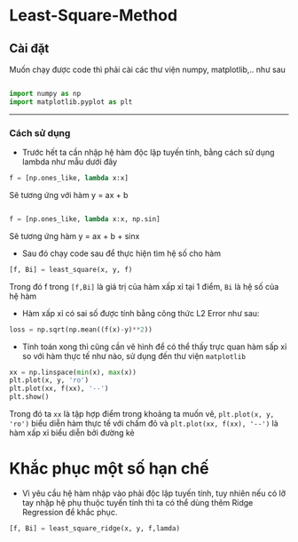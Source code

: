 # Least-Square-Method
## Cài đặt
Muốn chạy được code thì phải cài các thư viện numpy, matplotlib,.. như sau

```python

import numpy as np 
import matplotlib.pyplot as plt
```
***
### Cách sử dụng
* Trước hết ta cần nhập hệ hàm độc lập tuyến tính, bằng cách 
sử dụng lambda như mẫu dưới đây

```python
f = [np.ones_like, lambda x:x]
```
Sẽ tương ứng với hàm y = ax + b
```python

f = [np.ones_like, lambda x:x, np.sin]
```
Sẽ tương ứng hàm y = ax + b + sinx

* Sau đó chạy code sau để thực hiện tìm hệ số cho hàm

```python
[f, Bi] = least_square(x, y, f)
```
Trong đó f trong `[f,Bi]` là giá trị của hàm xấp xỉ tại 1 điểm, `Bi` là hệ số của hệ hàm

* Hàm xấp xỉ có sai số được tính bằng công thức L2 Error như sau:

```python
loss = np.sqrt(np.mean((f(x)-y)**2))
```
* Tính toán xong thì cũng cần vẽ hình để có thể thấy trực quan hàm sấp xỉ so với hàm thực tế như nào, sử dụng đến thư viện `matplotlib`

```python
xx = np.linspace(min(x), max(x))
plt.plot(x, y, 'ro')
plt.plot(xx, f(xx), '--')
plt.show()
```
Trong đó ta `xx` là tập hợp điểm trong khoảng ta muốn vẽ, `plt.plot(x, y, 'ro')` biểu diễn hàm thực tế với chấm đỏ và `plt.plot(xx, f(xx), '--')` là hàm xấp xỉ biểu diễn bởi đường kẻ 
`
`
# Khắc phục một số hạn chế
* Vì yêu cầu hệ hàm nhập vào phải độc lập tuyến tính, tuy nhiên nếu có lỡ tay nhập hệ phụ thuộc tuyến tính thì ta có thể dùng thêm Ridge Regression để khắc phục. 
```python
[f, Bi] = least_square_ridge(x, y, f,lamda)
```
